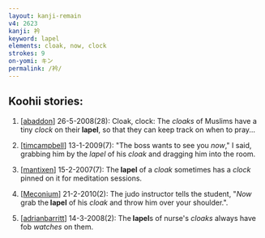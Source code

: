 ```yaml
---
layout: kanji-remain
v4: 2623
kanji: 衿
keyword: lapel
elements: cloak, now, clock
strokes: 9
on-yomi: キン
permalink: /衿/
---
```


## Koohii stories: 

1) [<a href="http://kanji.koohii.com/profile/abaddon">abaddon</a>] 26-5-2008(28): Cloak, clock: The <em>cloaks</em> of Muslims have a tiny <em>clock</em> on their<strong> lapel</strong>, so that they can keep track on when to pray...

2) [<a href="http://kanji.koohii.com/profile/timcampbell">timcampbell</a>] 13-1-2009(7): &quot;The boss wants to see you <em>now</em>,&quot; I said, grabbing him by the <em>lapel</em> of his <em>cloak</em> and dragging him into the room.

3) [<a href="http://kanji.koohii.com/profile/mantixen">mantixen</a>] 15-2-2007(7): The<strong> lapel</strong> of a <em>cloak</em> sometimes has a <em>clock</em> pinned on it for meditation sessions.

4) [<a href="http://kanji.koohii.com/profile/Meconium">Meconium</a>] 21-2-2010(2): The judo instructor tells the student, &quot;<em>Now</em> grab the<strong> lapel</strong> of his <em>cloak</em> and throw him over your shoulder.&quot;.

5) [<a href="http://kanji.koohii.com/profile/adrianbarritt">adrianbarritt</a>] 14-3-2008(2): The<strong> lapel</strong>s of nurse&#039;s <em>cloaks</em> always have fob <em>watches</em> on them.

